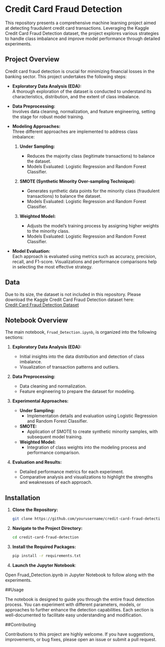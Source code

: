 # Credit Card Fraud Detection

This repository presents a comprehensive machine learning project aimed at detecting fraudulent credit card transactions. Leveraging the Kaggle Credit Card Fraud Detection dataset, the project explores various strategies to handle class imbalance and improve model performance through detailed experiments.

## Project Overview

Credit card fraud detection is crucial for minimizing financial losses in the banking sector. This project undertakes the following steps:

- **Exploratory Data Analysis (EDA):**  
  A thorough exploration of the dataset is conducted to understand its characteristics, distribution, and the extent of class imbalance.

- **Data Preprocessing:**  
  Involves data cleaning, normalization, and feature engineering, setting the stage for robust model training.

- **Modeling Approaches:**  
  Three different approaches are implemented to address class imbalance:
  
  1. **Under Sampling:**  
     - Reduces the majority class (legitimate transactions) to balance the dataset.
     - Models Evaluated: Logistic Regression and Random Forest Classifier.
  
  2. **SMOTE (Synthetic Minority Over-sampling Technique):**  
     - Generates synthetic data points for the minority class (fraudulent transactions) to balance the dataset.
     - Models Evaluated: Logistic Regression and Random Forest Classifier.
  
  3. **Weighted Model:**  
     - Adjusts the model’s training process by assigning higher weights to the minority class.
     - Models Evaluated: Logistic Regression and Random Forest Classifier.

- **Model Evaluation:**  
  Each approach is evaluated using metrics such as accuracy, precision, recall, and F1-score. Visualizations and performance comparisons help in selecting the most effective strategy.

## Data

Due to its size, the dataset is not included in this repository. Please download the Kaggle Credit Card Fraud Detection dataset here:  
[Credit Card Fraud Detection Dataset](https://www.kaggle.com/datasets/mlg-ulb/creditcardfraud)

## Notebook Overview

The main notebook, `Fruad_Detection.ipynb`, is organized into the following sections:

1. **Exploratory Data Analysis (EDA):**  
   - Initial insights into the data distribution and detection of class imbalance.
   - Visualization of transaction patterns and outliers.

2. **Data Preprocessing:**  
   - Data cleaning and normalization.
   - Feature engineering to prepare the dataset for modeling.

3. **Experimental Approaches:**  
   - **Under Sampling:**  
     - Implementation details and evaluation using Logistic Regression and Random Forest Classifier.
   - **SMOTE:**  
     - Application of SMOTE to create synthetic minority samples, with subsequent model training.
   - **Weighted Model:**  
     - Integration of class weights into the modeling process and performance comparison.

4. **Evaluation and Results:**  
   - Detailed performance metrics for each experiment.
   - Comparative analysis and visualizations to highlight the strengths and weaknesses of each approach.

## Installation

1. **Clone the Repository:**
    ```bash
    git clone https://github.com/yourusername/credit-card-fraud-detection.git

2. **Navigate to the Project Directory:**
    ```bash
    cd credit-card-fraud-detection

3. **Install the Required Packages:**
    ```bash
    pip install -r requirements.txt

5. **Launch the Jupyter Notebook**:

Open Fruad_Detection.ipynb in Jupyter Notebook to follow along with the experiments.

##Usage

The notebook is designed to guide you through the entire fraud detection process. You can experiment with different parameters, models, or approaches to further enhance the detection capabilities. Each section is well-documented to facilitate easy understanding and modification.

##Contributing

Contributions to this project are highly welcome. If you have suggestions, improvements, or bug fixes, please open an issue or submit a pull request.

